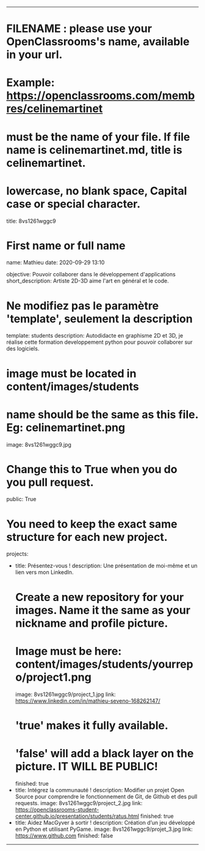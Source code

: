 ---

# FILENAME : please use your OpenClassrooms's name, available in your url.
# Example: https://openclassrooms.com/membres/celinemartinet
# must be the name of your file. If file name is celinemartinet.md, title is celinemartinet.
# lowercase, no blank space, Capital case or special character.
title: 8vs1261wggc9

# First name or full name
name: Mathieu
date: 2020-09-29 13:10

objective: Pouvoir collaborer dans le développement d'applications
short_description: Artiste 2D-3D aime l'art en général et le code.

# Ne modifiez pas le paramètre 'template', seulement la description
template: students
description:
      Autodidacte en graphisme 2D et 3D, je réalise cette formation developpement python pour pouvoir collaborer sur des logiciels.

# image must be located in content/images/students
# name should be the same as this file. Eg: celinemartinet.png
image: 8vs1261wggc9.jpg

# Change this to True when you do you pull request.
public: True

# You need to keep the exact same structure for each new project.
projects:
  - title: Présentez-vous !
    description: Une présentation de moi-même et un lien vers mon LinkedIn.
    # Create a new repository for your images. Name it the same as your nickname and profile picture.
    # Image must be here: content/images/students/yourrepo/project1.png
    image: 8vs1261wggc9/project_1.jpg
    link: https://www.linkedin.com/in/mathieu-seveno-168262147/
    # 'true' makes it fully available.
    # 'false' will add a black layer on the picture. IT WILL BE PUBLIC!
    finished: true
  - title: Intégrez la communauté !
    description: Modifier un projet Open Source pour comprendre le fonctionnement de Git, de Github et des pull requests. 
    image: 8vs1261wggc9/project_2.jpg
    link: https://openclassrooms-student-center.github.io/presentation/students/ratus.html
    finished: true
  - title: Aidez MacGyver à sortir !
   description: Création d’un jeu développé en Python et utilisant PyGame.
    image: 8vs1261wggc9/projet_3.jpg
    link: https://www.github.com
    finished: false

---